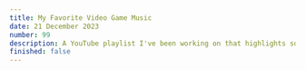 ```yaml
---
title: My Favorite Video Game Music
date: 21 December 2023
number: 99
description: A YouTube playlist I've been working on that highlights some of my favorite VGM tracks.
finished: false
---
```

